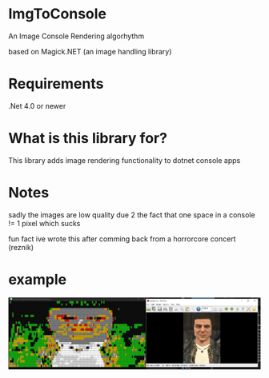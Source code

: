 # ImgToConsole
An Image Console Rendering algorhythm

based on Magick.NET (an image handling library)

# Requirements
.Net 4.0 or newer

# What is this library for?
This library adds image rendering functionality to dotnet console apps

# Notes
sadly the images are low quality due 2 the fact that one space in a console != 1 pixel which sucks

fun fact ive wrote this after comming back from a horrorcore concert (reznik)

# example

<img src="Capture.JPG"></img>
